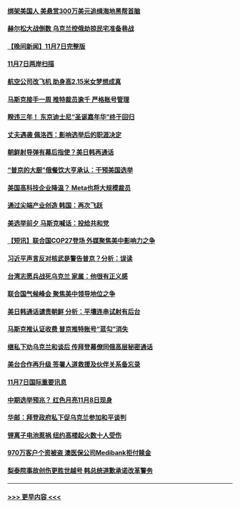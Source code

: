 #### [绑架美国人 美悬赏300万美元追缉海地黑帮首脑](../pages/prog202/a103569858.md?t=11081551) 
#### [赫尔松大战倒数 乌克兰控俄劫掠民宅准备巷战](../pages/prog202/a103569769.md?t=11081551) 
#### [【晚间新闻】11月7日完整版](../pages/prog202/a103569762.md?t=11081551) 
#### [11月7日两岸扫描](../pages/prog202/a103569628.md?t=11081551) 
#### [航空公司改飞机 助身高2.15米女梦想成真](../pages/prog202/a103569614.md?t=11081551) 
#### [马斯克接手一周 推特裁员逾千 严格账号管理](../pages/prog202/a103569623.md?t=11081551) 
#### [睽违三年！ 东京迪士尼“圣诞嘉年华”终于回归](../pages/prog202/a103569625.md?t=11081551) 
#### [丈夫遇袭 佩洛西：影响选举后的职涯决定](../pages/prog202/a103569552.md?t=11081551) 
#### [朝鲜射导弹有幕后指使？美日韩再通话](../pages/prog202/a103569298.md?t=11081551) 
#### [“普京的大厨”俄餐饮大亨承认：干预美国选举](../pages/prog202/a103569513.md?t=11081551) 
#### [美国高科技企业降温？ Meta也将大规模裁员](../pages/prog202/a103569302.md?t=11081551) 
#### [通过尖端产业创造 韩国：再次飞跃](../pages/prog202/a103569300.md?t=11081551) 
#### [美选举前夕 马斯克喊话：投给共和党](../pages/prog202/a103569380.md?t=11081551) 
#### [【短讯】联合国COP27登场 外媒聚焦美中影响力之争](../pages/prog202/a103569303.md?t=11081551) 
#### [习近平声言反对核武是警告普京？分析：误读](../pages/prog202/a103569268.md?t=11081551) 
#### [台湾志愿兵战死乌克兰 家属：他很有正义感](../pages/prog202/a103569213.md?t=11081551) 
#### [联合国气候峰会 聚焦美中领导地位之争](../pages/prog202/a103569198.md?t=11081551) 
#### [美日韩通话谴责朝鲜 分析：平壤连串试射有后台](../pages/prog202/a103569179.md?t=11081551) 
#### [马斯克推认证收费 普京推特账号“蓝勾”消失](../pages/prog202/a103569167.md?t=11081551) 
#### [继私下劝乌克兰和谈后 传拜登幕僚同俄高层秘密通话](../pages/prog202/a103569164.md?t=11081551) 
#### [美台合作再升级 签署人道救援及伙伴关系备忘录](../pages/prog202/a103569165.md?t=11081551) 
#### [11月7日国际重要讯息](../pages/prog202/a103569083.md?t=11081551) 
#### [中期选举预兆？ 红色月亮11月8日现身](../pages/prog202/a103569051.md?t=11081551) 
#### [华邮：拜登政府私下促乌克兰参加和平谈判](../pages/prog202/a103569045.md?t=11081551) 
#### [锂离子电池惹祸 纽约高楼起火数十人受伤](../pages/prog202/a103569048.md?t=11081551) 
#### [970万客户个资被盗 澳医保公司Medibank拒付赎金](../pages/prog202/a103568987.md?t=11081551) 
#### [梨泰院事故创伤更胜世越号 韩总统道歉承诺改革警务](../pages/prog202/a103568978.md?t=11081551) 

----
#### [ >>> 更早内容 <<< ](../indexes/prog202-earlier.md)

